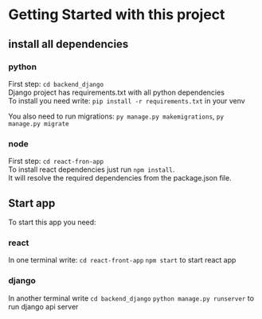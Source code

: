 # Getting Started with this project

## install all dependencies

### python
First step:
`cd backend_django`\
Django project has requirements.txt with all python dependencies\
To install you need write: `pip install -r requirements.txt` in your venv

You also need to run migrations: `py manage.py makemigrations`, `py manage.py migrate `
### node
First step:
`cd react-fron-app`\
To install react dependencies just run `npm install`.\
It will resolve the required dependencies from the package.json file.

## Start app

To start this app you need:

### react

In one terminal write:
`cd react-front-app` 
`npm start` to start react app

### django

In another terminal write
`cd backend_django`
`python manage.py runserver` to run django api server

